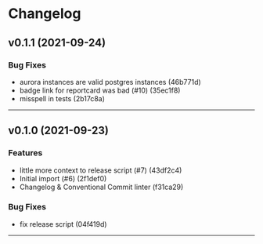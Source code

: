 # Changelog

## v0.1.1 (2021-09-24)

### Bug Fixes

- aurora instances are valid postgres instances (46b771d)
- badge link for reportcard was bad (#10) (35ec1f8)
- misspell in tests (2b17c8a)

---

## v0.1.0 (2021-09-23)

### Features

- little more context to release script (#7) (43df2c4)
- Initial import (#6) (2f1def0)
- Changelog & Conventional Commit linter (f31ca29)

### Bug Fixes

- fix release script (04f419d)

---

